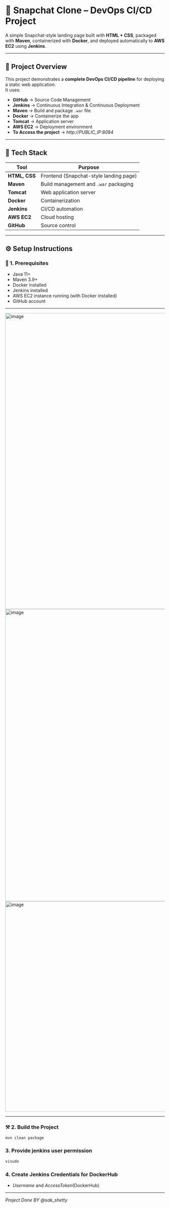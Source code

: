 # 📸 Snapchat Clone – DevOps CI/CD Project

A simple Snapchat-style landing page built with **HTML + CSS**, packaged with **Maven**, containerized with **Docker**, and deployed automatically to **AWS EC2** using **Jenkins**.

---

## 🚀 Project Overview

This project demonstrates a **complete DevOps CI/CD pipeline** for deploying a static web application.  
It uses:
- **GitHub** → Source Code Management  
- **Jenkins** → Continuous Integration & Continuous Deployment  
- **Maven** → Build and package `.war` file  
- **Docker** → Containerize the app  
- **Tomcat** → Application server  
- **AWS EC2** → Deployment environment  
- **To Access the project** -> *http://PUBLIC_IP:8084*
---

## 🧩 Tech Stack
| Tool | Purpose |
|------|----------|
| **HTML, CSS** | Frontend (Snapchat-style landing page) |
| **Maven** | Build management and `.war` packaging |
| **Tomcat** | Web application server |
| **Docker** | Containerization |
| **Jenkins** | CI/CD automation |
| **AWS EC2** | Cloud hosting |
| **GitHub** | Source control |

---

## ⚙️ Setup Instructions

### 🧱 1. Prerequisites
- Java 11+
- Maven 3.9+
- Docker installed
- Jenkins installed
- AWS EC2 instance running (with Docker installed)
- GitHub account

---
<img width="1888" height="932" alt="image" src="https://github.com/user-attachments/assets/3890e863-9d03-473f-a3fd-403768bcde34" />

<img width="1893" height="920" alt="image" src="https://github.com/user-attachments/assets/604bbbea-6243-4f85-ae3a-6b80eb861328" />

<img width="1882" height="663" alt="image" src="https://github.com/user-attachments/assets/564d9cba-a702-48ac-b231-5427a3f249d4" />

---
### ⚒️ 2. Build the Project
```bash
mvn clean package
```
### 3. Provide jenkins user permission
```bash
visudo
```
### 4. Create Jenkins Credentials for DockerHub
- *Username* and *AccessToken*(DockerHub)
---
*Project Done BY @sak_shetty*
